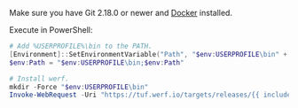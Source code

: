 Make sure you have Git 2.18.0 or newer and [Docker](https://docs.docker.com/get-docker) installed.

Execute in PowerShell:
```powershell
# Add %USERPROFILE%\bin to the PATH.
[Environment]::SetEnvironmentVariable("Path", "$env:USERPROFILE\bin" + [Environment]::GetEnvironmentVariable("Path", "User"), "User")
$env:Path = "$env:USERPROFILE\bin;$env:Path"

# Install werf.
mkdir -Force "$env:USERPROFILE\bin"
Invoke-WebRequest -Uri "https://tuf.werf.io/targets/releases/{{ include.version }}/windows-{{ include.arch }}/bin/werf.exe" -OutFile "$env:USERPROFILE\bin\werf.exe"
```
